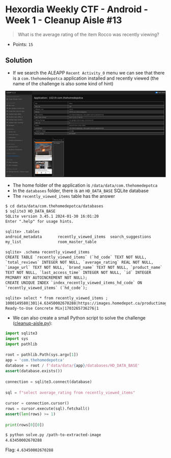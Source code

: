 # Hexordia Weekly CTF - Android - Week 1 - Cleanup Aisle #13

> What is the average rating of the item Rocco was recently viewing?

- Points: `15`

## Solution

- If we search the ALEAPP `Recent Activity_0` menu we can see that there is a `com.thehomedepotca` application installed and recently viewed (the name of the challenge is also some kind of hint)

![ALEAPP thehomedepotca recent activity](media/aleapp-thehomedepotca.png)

- The home folder of the application is `/data/data/com.thehomedepotca`
- In the `databases` folder, there is an `HD_DATA_BASE` SQLite database
- The `recently_viewed_items` table has the answer

```
$ cd data/data/com.thehomedepotca/databases
$ sqlite3 HD_DATA_BASE
SQLite version 3.45.1 2024-01-30 16:01:20
Enter ".help" for usage hints.

sqlite> .tables
android_metadata       recently_viewed_items  search_suggestions
my_list                room_master_table

sqlite> .schema recently_viewed_items
CREATE TABLE `recently_viewed_items` (`hd_code` TEXT NOT NULL, `total_reviews` INTEGER NOT NULL, `average_rating` REAL NOT NULL, `image_url` TEXT NOT NULL, `brand_name` TEXT NOT NULL, `product_name` TEXT NOT NULL, `last_access_time` INTEGER NOT NULL, `id` INTEGER PRIMARY KEY AUTOINCREMENT NOT NULL);
CREATE UNIQUE INDEX `index_recently_viewed_items_hd_code` ON `recently_viewed_items` (`hd_code`);

sqlite> select * from recently_viewed_items ;
1000149580|301|4.63450002670288|https://images.homedepot.ca/productimages/p_1000149580.jpg|Quikrete|30kg Ready-to-Use Concrete Mix|1703265736276|1
```

- We can also create a small Python script to solve the challenge ([cleanup-aisle.py](files/cleanup-aisle.py)):

```python
import sqlite3
import sys
import pathlib

root = pathlib.Path(sys.argv[1])
app = 'com.thehomedepotca'
database = root / f'data/data/{app}/databases/HD_DATA_BASE'
assert(database.exists())

connection = sqlite3.connect(database)

sql = f"select average_rating from recently_viewed_items"

cursor = connection.cursor()
rows = cursor.execute(sql).fetchall()
assert(len(rows) >= 1)

print(rows[0][0])
```

```bash
$ python solve.py /path-to-extracted-image
4.63450002670288
```

Flag: `4.63450002670288`